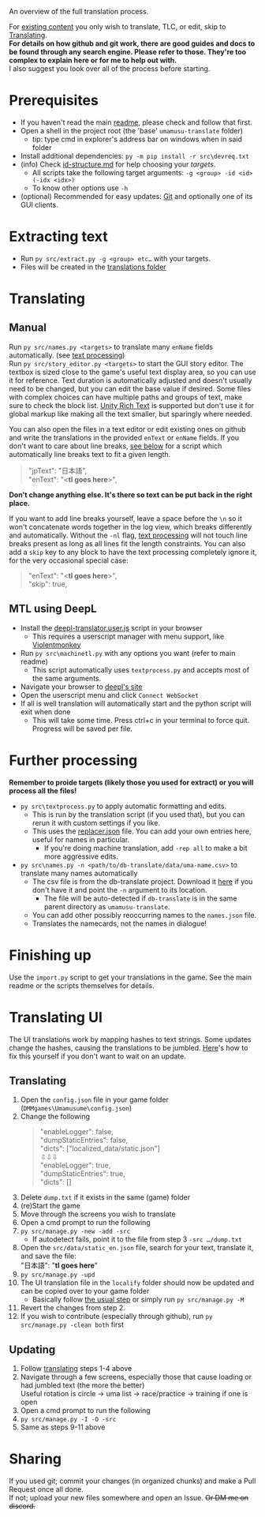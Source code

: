 An overview of the full translation process.

For [existing content](translations/) you only wish to translate, TLC, or edit, skip to [Translating](#Translating).  
**For details on how github and git work, there are good guides and docs to be found through any search engine. Please refer to those. They're too complex to explain here or for me to help out with.**  
I also suggest you look over all of the process before starting.

# Prerequisites
- If you haven't read the main [readme](readme.md), please check and follow that first.
- Open a shell in the project root (the 'base' `umamusu-translate` folder)
    - tip: type cmd in explorer's address bar on windows when in said folder
- Install additional  dependencies: `py -m pip install -r src\devreq.txt`
- (info) Check [id-structure.md](id-structure.md) for help choosing your *targets*.
    - All scripts take the following target arguments: `-g <group> -id <id> (-idx <idx>)`
    - To know other options use `-h`
- (optional) Recommended for easy updates: [Git](https://git-scm.com/downloads) and optionally one of its GUI clients.

# Extracting text
- Run `py src/extract.py -g <group> etc…` with your targets.
- Files will be created in the [translations folder](translations/)

# Translating
## Manual
Run `py src/names.py <targets>` to translate many `enName` fields automatically. (see [text processing](#further-processing))  
Run `py src/story_editor.py <targets>` to start the GUI story editor. The textbox is sized close to the game's useful text display area, so you can use it for reference.
Text duration is automatically adjusted and doesn't usually need to be changed, but you can edit the base value if desired.
Some files with complex choices can have multiple paths and groups of text, make sure to check the block list.
[Unity Rich Text](https://docs.unity3d.com/Packages/com.unity.ugui@1.0/manual/StyledText.html) is supported but don't use it for global markup like making all the text smaller, but sparingly where needed.

You can also open the files in a text editor or edit existing ones on github and write the translations in the provided `enText` or `enName` fields.
If you don't want to care about line breaks, [see below](#further-processing) for a script which automatically line breaks text to fit a given length.  
> "jpText": "日本語",  
> "enText": "\<**tl goes here**\>",

**Don't change anything else. It's there so text can be put back in the right place.**   

If you want to add line breaks yourself, leave a space before the `\n` so it won't concatenate words together in the log view, which breaks differently and automatically.
Without the `-nl` flag, [text processing](#further-processing) will not touch line breaks present as long as all lines fit the length constraints.
You can also add a `skip` key to any block to have the text processing completely ignore it, for the very occasional special case:  
> "enText": "\<**tl goes here**\>",  
> "skip": true,

## MTL using DeepL
- Install the [deepl-translator.user.js](https://cdn.jsdelivr.net/gh/noccu/umamusu-translate@master/src/deepl-translator.user.js) script in your browser
    - This requires a userscript manager with menu support, like [Violentmonkey](https://violentmonkey.github.io/)
- Run `py src\machinetl.py` with any options you want (refer to main readme)
    - This script automatically uses `textprocess.py` and accepts most of the same arguments.
- Navigate your browser to [deepl's site](https://www.deepl.com/en/translator)
- Open the userscript menu and click `Connect WebSocket`
- If all is well translation will automatically start and the python script will exit when done
    - This will take some time. Press ctrl+c in your terminal to force quit. Progress will be saved per file.

# Further processing    
**Remember to proide targets (likely those you used for extract) or you will process all the files!**
- `py src\textprocess.py` to apply automatic formatting and edits.
    - This is run by the translation script (if you used that), but you can rerun it with custom settings if you like.
    - This uses the [replacer.json](src/data/replacer.json) file. You can add your own entries here, useful for names in particular.
        - If you're doing machine translation, add `-rep all` to make a bit more aggressive edits.
- `py src\names.py -n <path/to/db-translate/data/uma-name.csv>` to translate many names automatically
    - The csv file is from the db-translate project. Download it [here](https://github.com/noccu/umamusume-db-translate/blob/playtest/src/data/uma-name.csv) if you don't have it and point the `-n` argument to its location.
        - The file will be auto-detected if `db-translate` is in the same parent directory as `umamusu-translate`.
    - You can add other possibly reoccurring names to the `names.json` file.
    - Translates the namecards, not the names in dialogue!

# Finishing up
Use the `import.py` script to get your translations in the game. See the main readme or the scripts themselves for details.

# Translating UI
The UI translations work by mapping hashes to text strings.
Some updates change the hashes, causing the translations to be jumbled.
[Here](#updating)'s how to fix this yourself if you don't want to wait on an update.

## Translating
1. Open the `config.json` file in your game folder (`DMMgames\Umamusume\config.json`)
1. Change the following
    > "enableLogger": false,  
    > "dumpStaticEntries": false,  
    > "dicts": ["localized_data/static.json"]  
    > ⇩⇩⇩  
    > "enableLogger": true,  
    > "dumpStaticEntries": true,  
    > "dicts": []
1. Delete `dump.txt` if it exists in the same (game) folder
1. (re)Start the game
1. Move through the screens you wish to translate
1. Open a cmd prompt to run the following
1. `py src/manage.py -new -add -src`
   - If autodetect fails, point it to the file from step 3 `-src …/dump.txt`
1. Open the `src/data/static_en.json` file, search for your text, translate it, and save the file:  
   "日本語": "**tl goes here**"
1. `py src/manage.py -upd`
1. The UI translation file in the `localify` folder should now be updated and can be copied over to your game folder
    - Basically follow [the usual step](README.md#basic-usage) or simply run `py src/manage.py -M`
1. Revert the changes from step 2.
1. If you wish to contribute (especially through github), run `py src/manage.py -clean both` first

## Updating
1. Follow [translating](#translating) steps 1-4 above
1. Navigate through a few screens, especially those that cause loading or had jumbled text (the more the better)  
   Useful rotation is circle -> uma list -> race/practice -> training if one is open
1. Open a cmd prompt to run the following
1. `py src/manage.py -I -O -src`  
1. Same as steps 9-11 above

# Sharing
If you used git; commit your changes (in organized chunks) and make a Pull Request once all done.  
If not; upload your new files somewhere and open an Issue. ~~Or DM me on discord.~~
